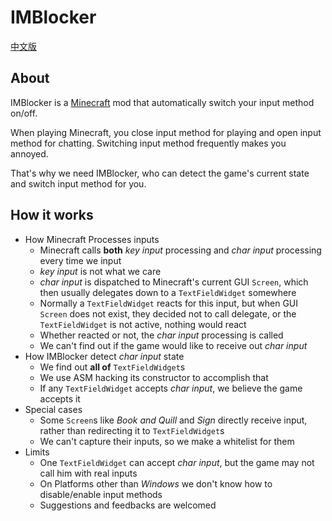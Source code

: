 # IMBlocker

[中文版](https://github.com/reserveword/IMBlocker/blob/master/README.md)

## About

IMBlocker is a [Minecraft](https://minecraft.net/) mod that automatically switch your input method on/off.

When playing Minecraft, you close input method for playing and open input method for chatting. Switching input method frequently makes you annoyed.

That's why we need IMBlocker, who can detect the game's current state and switch input method for you.

## How it works

- How Minecraft Processes inputs
    - Minecraft calls **both** *key input* processing and *char input* processing every time we input
    - *key input* is not what we care
    - *char input* is dispatched to Minecraft's current GUI `Screen`, which then usually delegates down to a `TextFieldWidget` somewhere
    - Normally a `TextFieldWidget` reacts for this input, but when GUI `Screen` does not exist, they decided not to call delegate, or the `TextFieldWidget` is not active, nothing would react
    - Whether reacted or not, the *char input* processing is called
    - We can't find out if the game would like to receive out *char input*
- How IMBlocker detect *char input* state
    - We find out **all of** `TextFieldWidget`s
    - We use ASM hacking its constructor to accomplish that
    - If any `TextFieldWidget` accepts *char input*, we believe the game accepts it
- Special cases
    - Some `Screen`s like *Book and Quill* and *Sign* directly receive input, rather than redirecting it to `TextFieldWidget`s
    - We can't capture their inputs, so we make a whitelist for them
- Limits
    - One `TextFieldWidget` can accept *char input*, but the game may not call him with real inputs
    - On Platforms other than *Windows* we don't know how to disable/enable input methods
    - Suggestions and feedbacks are welcomed
